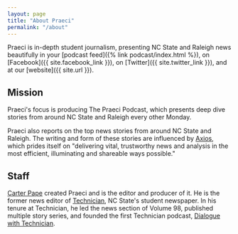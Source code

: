 ```yaml
---
layout: page
title: "About Praeci"
permalink: "/about"
---
```

Praeci is in-depth student journalism, presenting NC State and Raleigh news beautifully in your [podcast feed]({% link podcast/index.html %}), on [Facebook]({{ site.facebook_link }}), on [Twitter]({{ site.twitter_link }}), and at our [website]({{ site.url }}).

## Mission

Praeci's focus is producing The Praeci Podcast, which presents deep dive stories from around NC State and Raleigh every other Monday.

Praeci also reports on the top news stories from around NC State and Raleigh. The writing and form of these stories are influenced by [Axios](http://axios.com), which prides itself on "delivering vital, trustworthy news and analysis in the most efficient, illuminating and shareable ways possible."

## Staff

[Carter Pape](http://carterpape.com/) created Praeci and is the editor and producer of it. He is the former news editor of [Technician](http://technicianonline.com/), NC State's student newspaper. In his tenure at Technician, he led the news section of Volume 98, published multiple story series, and founded the first Technician podcast, [Dialogue with Technician][dialogue-itunes].

[dialogue-itunes]: https://itunes.apple.com/us/podcast/dialogue-with-technician/id1275744725?mt=2